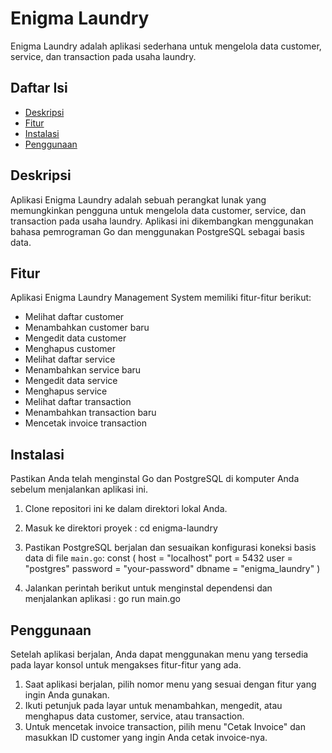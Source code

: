 # Enigma Laundry

Enigma Laundry adalah aplikasi sederhana untuk mengelola data customer, service, dan transaction pada usaha laundry.

## Daftar Isi

- [Deskripsi](#deskripsi)
- [Fitur](#fitur)
- [Instalasi](#instalasi)
- [Penggunaan](#penggunaan)


## Deskripsi

Aplikasi Enigma Laundry adalah sebuah perangkat lunak yang memungkinkan pengguna untuk mengelola data customer, service, dan transaction pada usaha laundry. 
Aplikasi ini dikembangkan menggunakan bahasa pemrograman Go dan menggunakan PostgreSQL sebagai basis data.

## Fitur

Aplikasi Enigma Laundry Management System memiliki fitur-fitur berikut:

- Melihat daftar customer
- Menambahkan customer baru
- Mengedit data customer
- Menghapus customer
- Melihat daftar service
- Menambahkan service baru
- Mengedit data service
- Menghapus service
- Melihat daftar transaction
- Menambahkan transaction baru
- Mencetak invoice transaction

## Instalasi

Pastikan Anda telah menginstal Go dan PostgreSQL di komputer Anda sebelum menjalankan aplikasi ini.

1. Clone repositori ini ke dalam direktori lokal Anda.

2. Masuk ke direktori proyek :
cd enigma-laundry


3. Pastikan PostgreSQL berjalan dan sesuaikan konfigurasi koneksi basis data di file `main.go`:
const (
	host     = "localhost"
	port     = 5432
	user     = "postgres"
	password = "your-password"
	dbname   = "enigma_laundry"
)

4. Jalankan perintah berikut untuk menginstal dependensi dan menjalankan aplikasi :
go run main.go


## Penggunaan

Setelah aplikasi berjalan, Anda dapat menggunakan menu yang tersedia pada layar konsol untuk mengakses fitur-fitur yang ada.

1. Saat aplikasi berjalan, pilih nomor menu yang sesuai dengan fitur yang ingin Anda gunakan.
2. Ikuti petunjuk pada layar untuk menambahkan, mengedit, atau menghapus data customer, service, atau transaction.
3. Untuk mencetak invoice transaction, pilih menu "Cetak Invoice" dan masukkan ID customer yang ingin Anda cetak invoice-nya.
